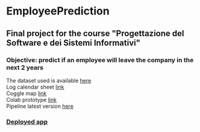 # EmployeePrediction  
## Final project for the course "Progettazione del Software e dei Sistemi Informativi"  
### Objective: predict if an employee will leave the company in the next 2 years  
The dataset used is available [here](https://www.kaggle.com/datasets/tejashvi14/employee-future-prediction)  
Log calendar sheet [link](https://docs.google.com/spreadsheets/d/1JjZ1YJ-PqLxstj3aMWEO_IM9rLgt0oJZyQA5O-jVIR0/edit#gid=0)  
Coggle map [link](https://coggle.it/diagram/Y6FyXL1Eo51jyQx5/t/employeeprediction)  
Colab prototype [link](https://colab.research.google.com/drive/11UQ7fPFR9MKuvwyeQKoy_VkvIO7ZTLyR#scrollTo=hOnJw-7Gh4iC)  
Pipeline latest version [here](https://docs.google.com/spreadsheets/d/1BeCGlz1R1f36yDriuzwisUYV_F39cPOE/edit#gid=495513790)  
  
### [Deployed app](https://employeeprediction.streamlit.app/)
